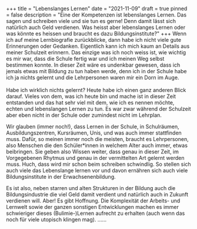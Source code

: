 +++
title = "Lebenslanges Lernen"
date = "2021-11-09"
draft = true
pinned = false
description = "Eine der Kompetenzen ist lebenslanges Lernen. Das sagen und schreiben viele und sie tun es gerne! Denn damit lässt sich natürlich auch Geld verdienen. Was heisst aber lebenslanges Lernen oder was könnte es heissen und braucht es dazu Bildungsinstitute?"
+++
Wenn ich auf meine Lernbiografie zurückblicke, dann habe ich nicht viele gute Erinnerungen oder Gedanken. Eigentlich kann ich mich kaum an Details aus meiner Schulzeit erinnern. Das einzige was ich noch weiss ist, wie wichtig es mir war, dass die Schule fertig war und ich meinen Weg selbst bestimmen konnte. In dieser Zeit wäre es undenkbar gewesen, dass ich jemals etwas mit Bildung zu tun haben werde, denn ich in der Schule habe ich ja nichts gelernt und die Lehrpersonen waren mir ein Dorn im Auge. \
\
Habe ich wirklich nichts gelernt? Heute habe ich einen ganz anderen Blick darauf. Vieles von dem, was ich heute bin und mache ist in dieser Zeit entstanden und das hat sehr viel mit dem, wie ich es nennen möchte, echten und lebenslangen Lernen zu tun. Es war zwar während der Schulzeit aber eben nicht in der Schule oder zumindest nicht im Lehrplan. 

Wir glauben (immer noch!), dass Lernen in der Schule, in Schulräumen, Ausbildungszentren, Kursräumen, Unis, und was auch immer stattfinden muss. Dafür, so meinen immer noch die meisten, braucht es Lehrpersonen, also Menschen die den Schüler*innen in welchem Alter auch immer, etwas beibringen. Sie geben also Wissen weiter, dass genau in dieser Zeit, im Vorgegebenen Rhytmus und genau in der vermittelten Art gelernt werden muss. Huch, dass wird mir schon beim schreiben schwindlig. So stellen sich auch viele das Lebenslange lernen vor und davon ernähren sich auch viele Bildungsinstitute in der Erwachsenenbildung. 

Es ist also, neben starren und alten Strukturen in der Bildung auch die Bildungsindustrie die viel Geld damit verdient und natürlich auch in Zukunft verdienen will. Aber! Es gibt Hoffnung. Die Komplexität der Arbeits- und Lernwelt sowie der ganzen sonstigen Entwicklungen machen es immer schwieriger dieses (Bulimie-)Lernen aufrecht zu erhalten (auch wenn das noch für viele utopisch klingen mag). ......